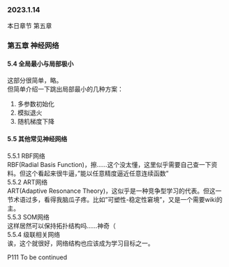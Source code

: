 ### 2023.1.14
本日章节 第五章

### 第五章 神经网络
#### 5.4 全局最小与局部极小  
这部分很简单，略。  
但简单介绍一下跳出局部最小的几种方案：  
1. 多参数初始化 
2. 模拟退火  
3. 随机梯度下降 

#### 5.5 其他常见神经网络  
5.5.1 RBF网络  
RBF(Radial Basis Function)，擦……这个没太懂，这里似乎需要自己查一下资料。但这个看起来很牛逼，”能以任意精度逼近任意连续函数”    
5.5.2 ART网络  
ART(Adaptive Resonance Theory)，这似乎是一种竞争型学习的代表。但这一节术语过多，看得我脑瓜子疼。比如”可塑性-稳定性窘境”，又是一个需要wiki的主。  
5.5.3 SOM网络  
这样居然可以保持拓扑结构吗……神奇（  
5.5.4 级联相关网络  
诶，这个就很好，网络结构也应该成为学习目标之一。  

P111 To be continued
